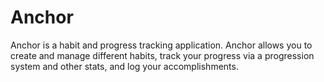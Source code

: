 # Anchor

Anchor is a habit and progress tracking application. Anchor allows you to create and manage different habits, track your progress via a progression system and other stats, and log your accomplishments.
